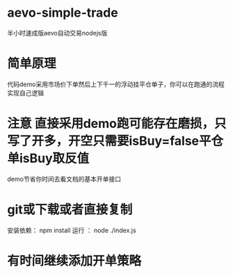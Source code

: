 # aevo-simple-trade
半小时速成版aevo自动交易nodejs版

# 简单原理
代码demo采用市场价下单然后上下千一的浮动挂平仓单子，你可以在跑通的流程实现自己逻辑

# 注意 直接采用demo跑可能存在磨损，只写了开多，开空只需要isBuy=false平仓单isBuy取反值
demo节省你时间去看文档的基本开单接口

# git或下载或者直接复制
安装依赖： npm install
运行 ： node ./index.js

# 有时间继续添加开单策略 


